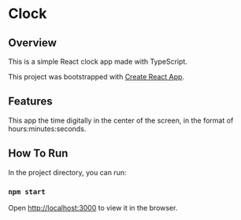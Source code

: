 # Clock

## Overview

This is a simple React clock app made with TypeScript.

This project was bootstrapped with [Create React App](https://github.com/facebook/create-react-app).

## Features

This app the time digitally in the center of the screen, in the format of hours:minutes:seconds.

## How To Run

In the project directory, you can run:

### `npm start`

Open [http://localhost:3000](http://localhost:3000) to view it in the browser.

